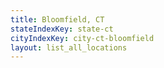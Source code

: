 ```yaml
---
title: Bloomfield, CT
stateIndexKey: state-ct
cityIndexKey: city-ct-bloomfield
layout: list_all_locations
---
```

